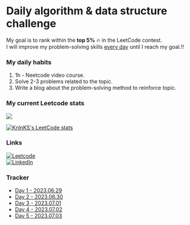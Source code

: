 # Daily algorithm & data structure challenge

My goal is to rank within the **top 5%** :fire: in the LeetCode contest.<br>
I will improve my problem-solving skills <ins>every day</ins> until I reach my goal.:bangbang:


### My daily habits
1. 1h - Neetcode video course.
2. Solve 2-3 problems related to the topic.
3. Write a blog about the problem-solving method to reinforce topic.

### My current Leetcode stats
![](https://badges.peiyuan.ch/leetcode/sorry_but_im_monster/ranking)

[![KnlnKS's LeetCode stats](https://leetcode-stats-six.vercel.app/api?username=sorry_but_im_monster&theme=dark)](https://leetcode.com/sorry_but_im_monster/)
   

### Links
[![Leetcode](https://img.shields.io/badge/-LeetCode-FFA116?style=for-the-badge&logo=LeetCode&logoColor=black)](https://leetcode.com/sorry_but_im_monster/) <br>
[![LinkedIn](https://img.shields.io/badge/LinkedIn-0077B5?style=for-the-badge&logo=linkedin&logoColor=white)](https://www.linkedin.com/in/alisherka7/) 


### Tracker
* <a href="https://github.com/Alisherka7/daily_challange_algorithm/tree/main/challenge/day1">Day 1 - 2023.06.29</a>
* <a href="https://github.com/Alisherka7/daily_challange_algorithm/tree/main/challenge/day2">Day 2 - 2023.06.30</a>
* <a href="https://github.com/Alisherka7/daily_challange_algorithm/tree/main/challenge/day3">Day 3 - 2023.07.01</a>
* <a href="https://github.com/Alisherka7/daily_challange_algorithm/tree/main/challenge/day4">Day 4 - 2023.07.02</a>
* <a href="https://github.com/Alisherka7/daily_challange_algorithm/tree/main/challenge/day5">Day 5 - 2023.07.03</a>
